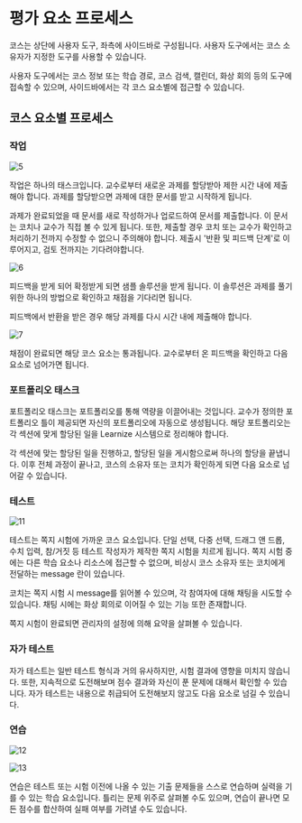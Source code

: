 # 평가 요소 프로세스
코스는 상단에 사용자 도구, 좌측에 사이드바로 구성됩니다. 사용자 도구에서는 코스 소유자가 지정한 도구를 사용할 수 있습니다.

사용자 도구에서는 코스 정보 또는 학습 경로, 코스 검색, 캘린더, 화상 회의 등의 도구에 접속할 수 있으며, 사이드바에서는 각 코스 요소별에 접근할 수 있습니다.

## 코스 요소별 프로세스
### 작업
![5](/user-img/course-elements/5.png)

작업은 하나의 태스크입니다. 교수로부터 새로운 과제를 할당받아 제한 시간 내에 제출해야 합니다. 과제를 할당받으면 과제에 대한 문서를 받고 시작하게 됩니다.

과제가 완료되었을 때 문서를 새로 작성하거나 업로드하여 문서를 제출합니다. 이 문서는 코치나 교수가 직접 볼 수 있게 됩니다. 또한, 제출할 경우 코치 또는 교수가 확인하고 처리하기 전까지 수정할 수 없으니 주의해야 합니다. 제출시 '반환 및 피드백 단계'로 이루어지고, 검토 전까지는 기다려야합니다.

![6](/user-img/course-elements/6.png)

피드백을 받게 되어 확정받게 되면 샘플 솔루션을 받게 됩니다. 이 솔루션은 과제를 풀기위한 하나의 방법으로 확인하고 채점을 기다리면 됩니다.

피드백에서 반환을 받은 경우 해당 과제를 다시 시간 내에 제출해야 합니다.

![7](/user-img/course-elements/7.png)

채점이 완료되면 해당 코스 요소는 통과됩니다. 교수로부터 온 피드백을 확인하고 다음 요소로 넘어가면 됩니다.

### 포트폴리오 태스크
포트폴리오 태스크는 포트폴리오를 통해 역량을 이끌어내는 것입니다. 교수가 정의한 포트폴리오 틀이 제공되면 자신의 포트폴리오에 자동으로 생성됩니다. 해당 포트폴리오는 각 섹션에 맞게 할당된 일을 Learnize 시스템으로 정리해야 합니다.

각 섹션에 맞는 할당된 일을 진행하고, 할당된 일을 게시함으로써 하나의 할당을 끝냅니다. 이후 전체 과정이 끝나고, 코스의 소유자 또는 코치가 확인하게 되면 다음 요소로 넘어갈 수 있습니다.

### 테스트
![11](/user-img/course-elements/11.png)

테스트는 쪽지 시험에 가까운 코스 요소입니다. 단일 선택, 다중 선택, 드래그 앤 드롭, 수치 입력, 참/거짓 등 테스트 작성자가 제작한 쪽지 시험을 치르게 됩니다. 쪽지 시험 중에는 다른 학습 요소나 리소스에 접근할 수 없으며, 비상시 코스 소유자 또는 코치에게 전달하는 message 란이 있습니다.

코치는 쪽지 시험 시 message를 읽어볼 수 있으며, 각 참여자에 대해 채팅을 시도할 수 있습니다. 채팅 시에는 화상 회의로 이어질 수 있는 기능 또한 존재합니다.

쪽지 시험이 완료되면 관리자의 설정에 의해 요약을 살펴볼 수 있습니다.

### 자가 테스트
자가 테스트는 일반 테스트 형식과 거의 유사하지만, 시험 결과에 영향을 미치지 않습니다. 또한, 지속적으로 도전해보며 점수 결과와 자신이 푼 문제에 대해서 확인할 수 있습니다. 자가 테스트는 내용으로 취급되어 도전해보지 않고도 다음 요소로 넘길 수 있습니다.

### 연습
![12](/user-img/course-elements/12.png)

![13](/user-img/course-elements/13.png)

연습은 테스트 또는 시험 이전에 나올 수 있는 기출 문제들을 스스로 연습하며 실력을 기를 수 있는 학습 요소입니다. 틀리는 문제 위주로 살펴볼 수도 있으며, 연습이 끝나면 모든 점수를 합산하여 실패 여부를 가려낼 수도 있습니다. 